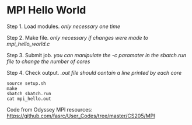 # MPI Hello World

Step 1. Load modules. *only necessary one time*

Step 2. Make file. *only necessary if changes were made to mpi_hello_world.c*

Step 3. Submit job. *you can manipulate the -c paramater in the sbatch.run file to change the number of cores*

Step 4. Check output. *.out file should contain a line printed by each core*

```
source setup.sh
make
sbatch sbatch.run
cat mpi_hello.out
```
Code from Odyssey MPI resources: https://github.com/fasrc/User_Codes/tree/master/CS205/MPI
